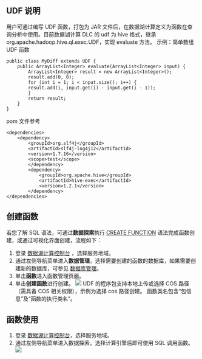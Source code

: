 ## UDF 说明
用户可通过编写 UDF 函数，打包为 JAR 文件后，在数据湖计算定义为函数在查询分析中使用。目前数据湖计算 DLC 的 udf 为 hive 格式，继承 org.apache.hadoop.hive.ql.exec.UDF，实现 evaluate 方法。
示例：简单数组 UDF 函数
```
public class MyDiff extends UDF {   
    public ArrayList<Integer> evaluate(ArrayList<Integer> input) {
        ArrayList<Integer> result = new ArrayList<Integer>();     
        result.add(0, 0);        
        for (int i = 1; i < input.size(); i++) {              
        result.add(i, input.get(i) - input.get(i - 1));        
        }      
        return result;    
    }
}
```
pom 文件参考
```
<dependencies>          
    <dependency>        
        <groupId>org.slf4j</groupId>        
        <artifactId>slf4j-log4j12</artifactId>       
        <version>1.7.16</version>        
        <scope>test</scope>    
        </dependency>    
        <dependency>        
            <groupId>org.apache.hive</groupId>        
            <artifactId>hive-exec</artifactId>        
            <version>1.2.1</version>    
        </dependency>
</dependencies>
```
## 创建函数
若您了解 SQL 语法，可通过**数据探索**执行 [CREATE FUNCTION](https://cloud.tencent.com/document/product/1342/61808) 语法完成函数创建，或通过可视化界面创建，流程如下：
1. 登录 [数据湖计算控制台](https://console.cloud.tencent.com/dlc) ，选择服务地域。
2. 通过左侧导航菜单进入**数据管理**，选择需要创建的函数的数据库，如果需要创建新的数据库，可参见 [数据库管理](https://cloud.tencent.com/document/product/1342/71246)。
3. 单击**函数**进入函数管理页面。
4. 单击**创建函数**进行创建。
![](https://qcloudimg.tencent-cloud.cn/raw/5446396913571924e3990c819225c511.png)
UDF 的程序包支持本地上传或选择 COS 路径（需具备 COS 相关权限），示例为选择 cos 路径创建。
函数类名包含“包信息”及“函数的执行类名”。
## 函数使用
1. 登录 [数据湖计算控制台](https://console.cloud.tencent.com/dlc)，选择服务地域。
2. 通过左侧导航菜单进入数据探索，选择计算引擎后即可使用 SQL 调用函数。
![](https://qcloudimg.tencent-cloud.cn/raw/ca767b6999bd74df6d0b165c113c38f4.png)









